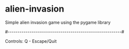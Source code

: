 # alien-invasion
Simple alien invasion game using the pygame library

#----------------------------------------------------------#


Controls:
Q - Escape/Quit
